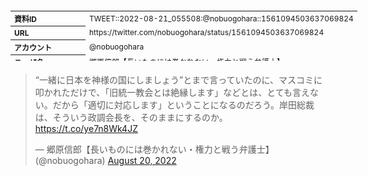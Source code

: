 <table style="font-size: 9pt; width: 610px; margin-bottom: 20px; height: 80px;">
<tbody>
    <tr>
        <th align=left>資料ID</th>
        <td align=left>TWEET::2022-08-21_055508:@nobuogohara::1561094503637069824</td>
    </tr>
    <tr>
        <th align=left>URL</th>
        <td align=left>https://twitter.com/nobuogohara/status/1561094503637069824</td>
    </tr>
    <tr>
        <th align=left>アカウント</th>
        <td align=left>@nobuogohara</td>
    </tr>
    <tr>
        <th align=left>ユーザ名</th>
        <td align=left>郷原信郎【長いものには巻かれない・権力と戦う弁護士】</td>
    </tr>
    <tr>
        <th align=left>ツイートの記録日時</th>
        <td align=left>created_at 2022-08-26_0347</td>
    </tr>
</tbody>
</table>
<blockquote class="twitter-tweet" data-width="450"  data-lang="ja"><p lang="ja" dir="ltr">“一緒に日本を神様の国にしましょう”とまで言っていたのに、マスコミに叩かれただけで、「旧統一教会とは絶縁します」などとは、とても言えない。だから「適切に対応します」ということになるのだろう。岸田総裁は、そういう政調会長を、そのままにするのか。<a href="https://t.co/ye7n8Wk4JZ">https://t.co/ye7n8Wk4JZ</a></p>&mdash; 郷原信郎【長いものには巻かれない・権力と戦う弁護士】 (@nobuogohara) <a href="https://twitter.com/nobuogohara/status/1561094503637069824?ref_src=twsrc%5Etfw">August 20, 2022</a></blockquote>
<script async src="https://platform.twitter.com/widgets.js" charset="utf-8"></script>


